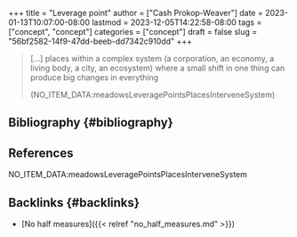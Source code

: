 +++
title = "Leverage point"
author = ["Cash Prokop-Weaver"]
date = 2023-01-13T10:07:00-08:00
lastmod = 2023-12-05T14:22:58-08:00
tags = ["concept", "concept"]
categories = ["concept"]
draft = false
slug = "56bf2582-14f9-47dd-beeb-dd7342c910dd"
+++

> [...] places within a complex system (a corporation, an economy, a living body, a city, an ecosystem) where a small shift in one thing can produce big changes in everything
>
> (NO_ITEM_DATA:meadowsLeveragePointsPlacesInterveneSystem)


## Bibliography {#bibliography}

## References

<style>.csl-entry{text-indent: -1.5em; margin-left: 1.5em;}</style><div class="csl-bib-body">
  <div class="csl-entry">NO_ITEM_DATA:meadowsLeveragePointsPlacesInterveneSystem</div>
</div>


## Backlinks {#backlinks}

-   [No half measures]({{< relref "no_half_measures.md" >}})
